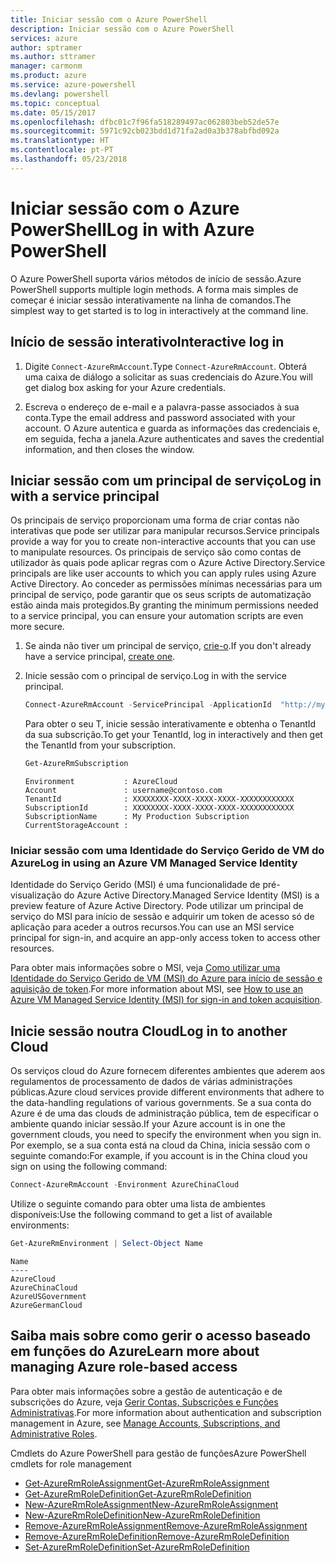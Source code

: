 ```yaml
---
title: Iniciar sessão com o Azure PowerShell
description: Iniciar sessão com o Azure PowerShell
services: azure
author: sptramer
ms.author: sttramer
manager: carmonm
ms.product: azure
ms.service: azure-powershell
ms.devlang: powershell
ms.topic: conceptual
ms.date: 05/15/2017
ms.openlocfilehash: dfbc01c7f96fa518289497ac062803beb52de57e
ms.sourcegitcommit: 5971c92cb023bdd1d71fa2ad0a3b378abfbd092a
ms.translationtype: HT
ms.contentlocale: pt-PT
ms.lasthandoff: 05/23/2018
---
```

# <a name="log-in-with-azure-powershell"></a><span data-ttu-id="63ff0-103">Iniciar sessão com o Azure PowerShell</span><span class="sxs-lookup"><span data-stu-id="63ff0-103">Log in with Azure PowerShell</span></span>

<span data-ttu-id="63ff0-104">O Azure PowerShell suporta vários métodos de início de sessão.</span><span class="sxs-lookup"><span data-stu-id="63ff0-104">Azure PowerShell supports multiple login methods.</span></span> <span data-ttu-id="63ff0-105">A forma mais simples de começar é iniciar sessão interativamente na linha de comandos.</span><span class="sxs-lookup"><span data-stu-id="63ff0-105">The simplest way to get started is to log in interactively at the command line.</span></span>

## <a name="interactive-log-in"></a><span data-ttu-id="63ff0-106">Início de sessão interativo</span><span class="sxs-lookup"><span data-stu-id="63ff0-106">Interactive log in</span></span>

1. <span data-ttu-id="63ff0-107">Digite `Connect-AzureRmAccount`.</span><span class="sxs-lookup"><span data-stu-id="63ff0-107">Type `Connect-AzureRmAccount`.</span></span> <span data-ttu-id="63ff0-108">Obterá uma caixa de diálogo a solicitar as suas credenciais do Azure.</span><span class="sxs-lookup"><span data-stu-id="63ff0-108">You will get dialog box asking for your Azure credentials.</span></span>

2. <span data-ttu-id="63ff0-109">Escreva o endereço de e-mail e a palavra-passe associados à sua conta.</span><span class="sxs-lookup"><span data-stu-id="63ff0-109">Type the email address and password associated with your account.</span></span> <span data-ttu-id="63ff0-110">O Azure autentica e guarda as informações das credenciais e, em seguida, fecha a janela.</span><span class="sxs-lookup"><span data-stu-id="63ff0-110">Azure authenticates and saves the credential information, and then closes the window.</span></span>

## <a name="log-in-with-a-service-principal"></a><span data-ttu-id="63ff0-111">Iniciar sessão com um principal de serviço</span><span class="sxs-lookup"><span data-stu-id="63ff0-111">Log in with a service principal</span></span>

<span data-ttu-id="63ff0-112">Os principais de serviço proporcionam uma forma de criar contas não interativas que pode ser utilizar para manipular recursos.</span><span class="sxs-lookup"><span data-stu-id="63ff0-112">Service principals provide a way for you to create non-interactive accounts that you can use to manipulate resources.</span></span> <span data-ttu-id="63ff0-113">Os principais de serviço são como contas de utilizador às quais pode aplicar regras com o Azure Active Directory.</span><span class="sxs-lookup"><span data-stu-id="63ff0-113">Service principals are like user accounts to which you can apply rules using Azure Active Directory.</span></span> <span data-ttu-id="63ff0-114">Ao conceder as permissões mínimas necessárias para um principal de serviço, pode garantir que os seus scripts de automatização estão ainda mais protegidos.</span><span class="sxs-lookup"><span data-stu-id="63ff0-114">By granting the minimum permissions needed to a service principal, you can ensure your automation scripts are even more secure.</span></span>

1. <span data-ttu-id="63ff0-115">Se ainda não tiver um principal de serviço, [crie-o](create-azure-service-principal-azureps.md).</span><span class="sxs-lookup"><span data-stu-id="63ff0-115">If you don't already have a service principal, [create one](create-azure-service-principal-azureps.md).</span></span>

2. <span data-ttu-id="63ff0-116">Inicie sessão com o principal de serviço.</span><span class="sxs-lookup"><span data-stu-id="63ff0-116">Log in with the service principal.</span></span>

    ```powershell
    Connect-AzureRmAccount -ServicePrincipal -ApplicationId  "http://my-app" -Credential $pscredential -TenantId $tenantid
    ```

    <span data-ttu-id="63ff0-117">Para obter o seu T, inicie sessão interativamente e obtenha o TenantId da sua subscrição.</span><span class="sxs-lookup"><span data-stu-id="63ff0-117">To get your TenantId, log in interactively and then get the TenantId from your subscription.</span></span>

    ```powershell
    Get-AzureRmSubscription
    ```

    ```
    Environment           : AzureCloud
    Account               : username@contoso.com
    TenantId              : XXXXXXXX-XXXX-XXXX-XXXX-XXXXXXXXXXXX
    SubscriptionId        : XXXXXXXX-XXXX-XXXX-XXXX-XXXXXXXXXXXX
    SubscriptionName      : My Production Subscription
    CurrentStorageAccount :
    ```

### <a name="log-in-using-an-azure-vm-managed-service-identity"></a><span data-ttu-id="63ff0-118">Iniciar sessão com uma Identidade do Serviço Gerido de VM do Azure</span><span class="sxs-lookup"><span data-stu-id="63ff0-118">Log in using an Azure VM Managed Service Identity</span></span>

<span data-ttu-id="63ff0-119">Identidade do Serviço Gerido (MSI) é uma funcionalidade de pré-visualização do Azure Active Directory.</span><span class="sxs-lookup"><span data-stu-id="63ff0-119">Managed Service Identity (MSI) is a preview feature of Azure Active Directory.</span></span> <span data-ttu-id="63ff0-120">Pode utilizar um principal de serviço do MSI para início de sessão e adquirir um token de acesso só de aplicação para aceder a outros recursos.</span><span class="sxs-lookup"><span data-stu-id="63ff0-120">You can use an MSI service principal for sign-in, and acquire an app-only access token to access other resources.</span></span>

<span data-ttu-id="63ff0-121">Para obter mais informações sobre o MSI, veja [Como utilizar uma Identidade do Serviço Gerido de VM (MSI) do Azure para início de sessão e aquisição de token](/azure/active-directory/msi-how-to-get-access-token-using-msi).</span><span class="sxs-lookup"><span data-stu-id="63ff0-121">For more information about MSI, see [How to use an Azure VM Managed Service Identity (MSI) for sign-in and token acquisition](/azure/active-directory/msi-how-to-get-access-token-using-msi).</span></span>

## <a name="log-in-to-another-cloud"></a><span data-ttu-id="63ff0-122">Inicie sessão noutra Cloud</span><span class="sxs-lookup"><span data-stu-id="63ff0-122">Log in to another Cloud</span></span>

<span data-ttu-id="63ff0-123">Os serviços cloud do Azure fornecem diferentes ambientes que aderem aos regulamentos de processamento de dados de várias administrações públicas.</span><span class="sxs-lookup"><span data-stu-id="63ff0-123">Azure cloud services provide different environments that adhere to the data-handling regulations of various governments.</span></span> <span data-ttu-id="63ff0-124">Se a sua conta do Azure é de uma das clouds de administração pública, tem de especificar o ambiente quando iniciar sessão.</span><span class="sxs-lookup"><span data-stu-id="63ff0-124">If your Azure account is in one the government clouds, you need to specify the environment when you sign in.</span></span> <span data-ttu-id="63ff0-125">Por exemplo, se a sua conta está na cloud da China, inicia sessão com o seguinte comando:</span><span class="sxs-lookup"><span data-stu-id="63ff0-125">For example, if you account is in the China cloud you sign on using the following command:</span></span>

```powershell
Connect-AzureRmAccount -Environment AzureChinaCloud
```

<span data-ttu-id="63ff0-126">Utilize o seguinte comando para obter uma lista de ambientes disponíveis:</span><span class="sxs-lookup"><span data-stu-id="63ff0-126">Use the following command to get a list of available environments:</span></span>

```powershell
Get-AzureRmEnvironment | Select-Object Name
```

```
Name
----
AzureCloud
AzureChinaCloud
AzureUSGovernment
AzureGermanCloud
```

## <a name="learn-more-about-managing-azure-role-based-access"></a><span data-ttu-id="63ff0-127">Saiba mais sobre como gerir o acesso baseado em funções do Azure</span><span class="sxs-lookup"><span data-stu-id="63ff0-127">Learn more about managing Azure role-based access</span></span>

<span data-ttu-id="63ff0-128">Para obter mais informações sobre a gestão de autenticação e de subscrições do Azure, veja [Gerir Contas, Subscrições e Funções Administrativas](/azure/active-directory/role-based-access-control-configure).</span><span class="sxs-lookup"><span data-stu-id="63ff0-128">For more information about authentication and subscription management in Azure, see [Manage Accounts, Subscriptions, and Administrative Roles](/azure/active-directory/role-based-access-control-configure).</span></span>

<span data-ttu-id="63ff0-129">Cmdlets do Azure PowerShell para gestão de funções</span><span class="sxs-lookup"><span data-stu-id="63ff0-129">Azure PowerShell cmdlets for role management</span></span>

* [<span data-ttu-id="63ff0-130">Get-AzureRmRoleAssignment</span><span class="sxs-lookup"><span data-stu-id="63ff0-130">Get-AzureRmRoleAssignment</span></span>](/powershell/module/AzureRM.Resources/Get-AzureRmRoleAssignment)
* [<span data-ttu-id="63ff0-131">Get-AzureRmRoleDefinition</span><span class="sxs-lookup"><span data-stu-id="63ff0-131">Get-AzureRmRoleDefinition</span></span>](/powershell/module/AzureRM.Resources/Get-AzureRmRoleDefinition)
* [<span data-ttu-id="63ff0-132">New-AzureRmRoleAssignment</span><span class="sxs-lookup"><span data-stu-id="63ff0-132">New-AzureRmRoleAssignment</span></span>](/powershell/module/AzureRM.Resources/New-AzureRmRoleAssignment)
* [<span data-ttu-id="63ff0-133">New-AzureRmRoleDefinition</span><span class="sxs-lookup"><span data-stu-id="63ff0-133">New-AzureRmRoleDefinition</span></span>](/powershell/module/AzureRM.Resources/New-AzureRmRoleDefinition)
* [<span data-ttu-id="63ff0-134">Remove-AzureRmRoleAssignment</span><span class="sxs-lookup"><span data-stu-id="63ff0-134">Remove-AzureRmRoleAssignment</span></span>](/powershell/module/AzureRM.Resources/Remove-AzureRmRoleAssignment)
* [<span data-ttu-id="63ff0-135">Remove-AzureRmRoleDefinition</span><span class="sxs-lookup"><span data-stu-id="63ff0-135">Remove-AzureRmRoleDefinition</span></span>](/powershell/module/AzureRM.Resources/Remove-AzureRmRoleDefinition)
* [<span data-ttu-id="63ff0-136">Set-AzureRmRoleDefinition</span><span class="sxs-lookup"><span data-stu-id="63ff0-136">Set-AzureRmRoleDefinition</span></span>](/powershell/moduel/AzureRM.Resources/Set-AzureRmRoleDefinition)
